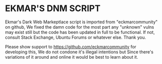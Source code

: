 # EKMAR'S DNM SCRIPT

Ekmar's Dark Web Markeptlace script is imported from "eckmarcommunity" on github, We fixed the damn code for the most part any "unknown" vulns may exist still but the code has been updated in full to be functional. If not, consult Stack Exchange, Ubuntu Forums or whatever else. Thank you.

Please show support to https://github.com/eckmarcommunity for developing this, We do not condone it's illegal intentions but Since there's variations of it around and online it would be best to learn about it.
